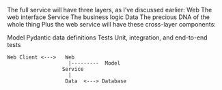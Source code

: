 The full service will have three layers, as I’ve discussed earlier:
Web
    The web interface
Service
    The business logic
Data
    The precious DNA of the whole thing
Plus the web service will have these cross-layer components:

Model
    Pydantic data definitions
Tests
    Unit, integration, and end-to-end tests

```
Web Client <--->   Web
                    |---------  Model
                  Service
                    |    
                   Data  <---> Database
```
